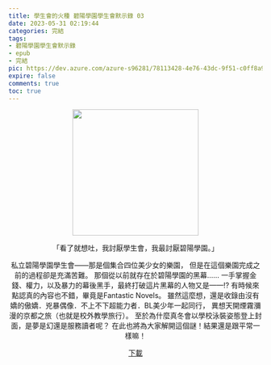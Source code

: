 ```yaml
---
title: 學生會的火種 碧陽學園學生會默示錄 03
date: 2023-05-31 02:19:44
categories: 完結
tags:
- 碧陽學園學生會默示錄
- epub
- 完結
pic: https://dev.azure.com/azure-s96281/78113428-4e76-43dc-9f51-c0ff8a913055/_apis/git/repositories/a379171b-de46-4c10-9b0d-00da23959885/items?path=/Epub%20Cover/%E7%A2%A7%E9%99%BD%E5%AD%B8%E5%9C%92%E5%AD%B8%E7%94%9F%E6%9C%83%E9%BB%98%E7%A4%BA%E9%8C%84-03.jpg&versionDescriptor%5BversionOptions%5D=0&versionDescriptor%5BversionType%5D=0&versionDescriptor%5Bversion%5D=main&resolveLfs=true&%24format=octetStream&api-version=5.0
expire: false
comments: true
toc: true
---
```


<div style="text-align:center" class="kratos-post-content">

<img width="250px" src="https://dev.azure.com/azure-s96281/78113428-4e76-43dc-9f51-c0ff8a913055/_apis/git/repositories/a379171b-de46-4c10-9b0d-00da23959885/items?path=/Epub%20Cover/%E7%A2%A7%E9%99%BD%E5%AD%B8%E5%9C%92%E5%AD%B8%E7%94%9F%E6%9C%83%E9%BB%98%E7%A4%BA%E9%8C%84-03.jpg&versionDescriptor%5BversionOptions%5D=0&versionDescriptor%5BversionType%5D=0&versionDescriptor%5Bversion%5D=main&resolveLfs=true&%24format=octetStream&api-version=5.0">

<p>
「看了就想吐，我討厭學生會，我最討厭碧陽學園。」


私立碧陽學園學生會——那是個集合四位美少女的樂園，
但是在這個樂園完成之前的過程卻是充滿苦難。
那個從以前就存在於碧陽學園的黑幕……
一手掌握金錢、權力，以及暴力的幕後黑手，最終打破這片黑幕的人物又是——!?
有時候來點認真的內容也不錯，畢竟是Fantastic Novels。
雖然這麼想，還是收錄由沒有嬌的傲嬌．兇暴偶像．不上不下超能力者．BL美少年一起同行，
異想天開煙霧瀰漫的京都之旅（也就是校外教學旅行）。
至於為什麼真冬會以學校泳裝姿態登上封面，是夢是幻還是服務讀者呢？
在此也將為大家解開這個謎！結果還是跟平常一樣嘛！
</p>

<p>
<a href="https://epubdatabase.azurewebsites.net/EBOOKS/EPUB/完結/新碧陽學園生徒會議事錄/學生會的火種 碧陽學園學生會默示錄3.epub?download=1">下載</a>
</p>

</div>